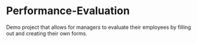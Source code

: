# Performance-Evaluation
Demo project that allows for managers to evaluate their employees by filling out and creating their own forms.
